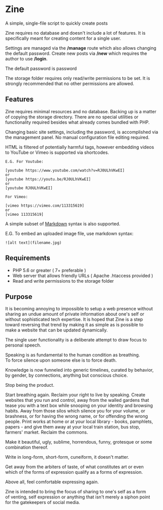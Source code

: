 # Zine
A simple, single-file script to quickly create posts

Zine requires no database and doesn't include a lot of features. It is  
specifically meant for creating content for a single user.

Settings are managed via the **/manage** route which also allows changing  
the default password. Create new posts via **/new** which requires the  
author to use **/login**.

The default password is password

The storage folder requires only read/write permissions to be set. It is  
strongly recommended that no other permissions are allowed.

## Features  

Zine requires minimal resources and no database. Backing up is a matter  
of copying the storage directory. There are no special utilities or  
functionality required besides what already comes bundled with PHP.  

Changing basic site settings, including the password, is accomplished via  
the management panel. No manual configuration file editing required.  

HTML is filtered of potentially harmful tags, however embedding videos  
to YouTube or Vimeo is supported via shortcodes.
```
E.G. For Youtube: 

[youtube https://www.youtube.com/watch?v=RJ0ULhVKwEI]
or
[youtube https://youtu.be/RJ0ULhVKwEI]
or
[youtube RJ0ULhVKwEI]

For Vimeo:

[vimeo https://vimeo.com/113315619]
or
[vimeo 113315619]
```

A simple subset of [Markdown](https://daringfireball.net/projects/markdown/) syntax is also supported.

E.G. To embed an uploaded image file, use markdown syntax:
```
![alt text](filename.jpg)
```

## Requirements  

  - PHP 5.6 or greater ( 7+ preferable )  
  - Web server that allows friendly URLs ( Apache .htaccess provided )  
  - Read and write permissions to the storage folder


## Purpose

It is becoming annoying to impossible to setup a web presence without  
sharing an undue amount of private information about one's self or  
without sophisticated tech expertise. It is hoped that Zine is a step  
toward reversing that trend by making it as simple as is possible to  
make a website that can be updated dynamically. 

The single user functionality is a deliberate attempt to draw focus to  
personal speech.

Speaking is as fundamental to the human condition as breathing.  
To force silence upon someone else is to force death.

Knowledge is now funneled into generic timelines, curated by behavior,  
by gender, by connections, anything but conscious choice.  

Stop being the product. 

Start breathing again. Reclaim your right to live by speaking. Create  
websites that you run and control, away from the walled gardens that  
tease you with a text box while snooping on your identity and browsing  
habits. Away from those silos which silence you for your volume, or  
brashness, or for having the wrong name, or for offending the wrong  
people. Print works at home or at your local library - books, pamphlets,  
papers - and give them away at your local train station, bus stop,  
farmers' market. Reclaim the commons.

Make it beautiful, ugly, sublime, horrendous, funny, grotesque or some  
combination thereof.

Write in long-form, short-form, cuneiform, it doesn't matter.

Get away from the arbiters of taste, of what constitutes art or even  
which of the forms of expression qualify as a forms of expression.

Above all, feel comfortable expressing again.

Zine is intended to bring the focus of sharing to one's self as a form  
of venting, self expression or anything that isn't merely a siphon point  
for the gatekeepers of social media.
